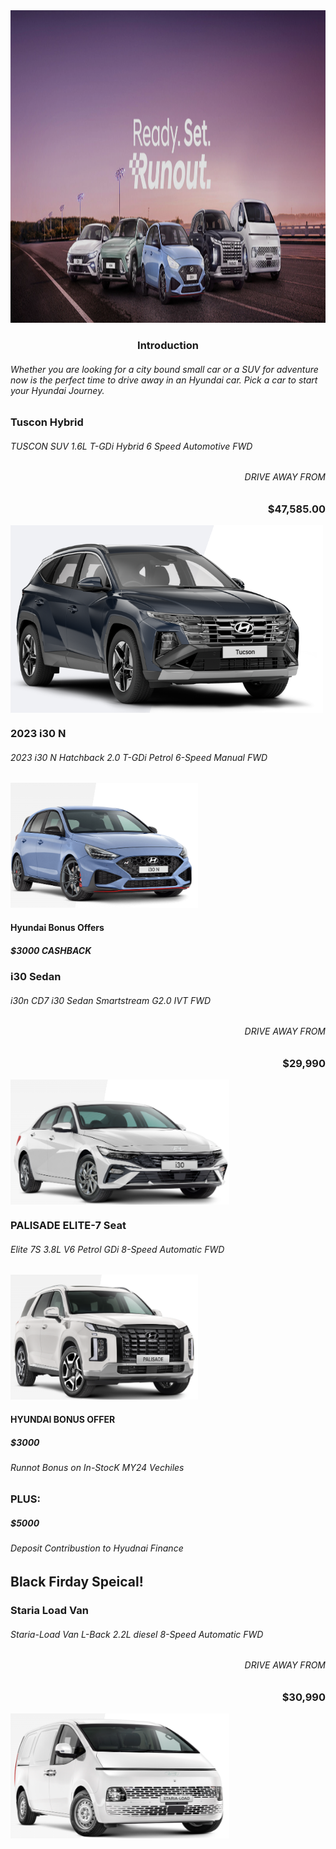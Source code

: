 <!DOCTYPE html>
<html>
<body>

<img src="ready set.png" width="1300" height="500"/>

<h3 align="center"> Introduction</h3>
<h6 align="left"> Whether you are looking for a city bound small car or a 
  SUV for adventure now is the perfect time to drive away in an Hyundai car. 
  Pick a car to start your Hyundai Journey.

<h3 align="left">Tuscon Hybrid  <h6> TUSCON SUV 1.6L T-GDi Hybrid 6 Speed Automotive FWD 
  <h6 align="right">DRIVE AWAY FROM</h6> <h3 align="right">$47,585.00</h3> </h1> <img align="center" width="500" height="300" src="Screenshot 2024-11-25 162101.png"/>

  
  
  
  
  
  
  
  
  
  
  
  
  
  
  <h3>2023 i30 N</h3>
  <h6>2023 i30 N  Hatchback 2.0 T-GDi Petrol 6-Speed Manual FWD</h6>
<img  width="300" height="200" src="Screenshot 2024-11-25 155859.png"/>
  <h4 align="left"> Hyundai Bonus Offers</h5>
  <h5>$3000 CASHBACK </h5>

  <h3 align="left"> i30 Sedan<h6>i30n CD7 i30 Sedan Smartstream G2.0 IVT FWD</h6>
     <h6 align="right">DRIVE AWAY FROM</h6> <h3 align="right">$29,990</h3><img align="center" width="350" height="200" src="Screenshot 2024-11-25 163546.png"/>

<h3 align="left"> PALISADE ELITE-7 Seat                    
<h6>Elite 7S 3.8L V6 Petrol GDi 8-Speed Automatic FWD</h6>
<img src="Screenshot 2024-11-25 171433.png" width="300" height="200"/>
<h4>HYUNDAI BONUS OFFER</h4>
<h5>$3000</h5>
<h6>Runnot Bonus on In-StocK MY24 Vechiles</h6>
<h3>PLUS:</h3>
<h5>$5000</h5>  
<h6>Deposit Contribustion to Hyudnai Finance</h6>
<h2>Black Firday Speical!</h2>
  <h3 align="left"> Staria Load Van<h6>Staria-Load Van L-Back 2.2L diesel 8-Speed Automatic FWD</h6>
     <h6 align="right">DRIVE AWAY FROM</h6> <h3 align="right">$30,990</h3><img align="center" width="350" height="200" src="Screenshot 2024-11-27 165625.png"/>
